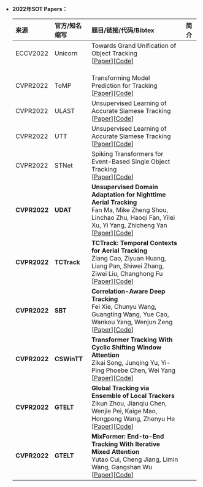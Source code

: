  * **2022年SOT Papers：**

    | **来源**              | **官方/知名缩写**     | **题目/链接/代码/Bibtex**    | **简介**    |
    |:-----------           |:----------------|:----------------|:----------------|
    | ECCV2022| Unicorn | Towards Grand Unification of Object Tracking </br> [[Paper]()][[Code]()]|
    | | | |
    | | | |
    | | | |
    | CVPR2022 | ToMP | Transforming Model Prediction for Tracking  </br> [[Paper](https://openaccess.thecvf.com/content/CVPR2022/html/Mayer_Transforming_Model_Prediction_for_Tracking_CVPR_2022_paper.html)][[Code](https://github.com/visionml/pytracking)] | |
    | CVPR2022 | ULAST | Unsupervised Learning of Accurate Siamese Tracking </br> [[Paper](https://openaccess.thecvf.com/content/CVPR2022/html/Shen_Unsupervised_Learning_of_Accurate_Siamese_Tracking_CVPR_2022_paper.html)][[Code](https://github.com/FlorinShum/ULAST)] |  |
    | CVPR2022 | UTT | Unsupervised Learning of Accurate Siamese Tracking </br> [[Paper](https://openaccess.thecvf.com/content/CVPR2022/html/Ma_Unified_Transformer_Tracker_for_Object_Tracking_CVPR_2022_paper.html)][[Code](https://github.com/Flowerfan/Trackron)] |  |
    | CVPR2022 | STNet | Spiking Transformers for Event-Based Single Object Tracking </br> [[Paper](https://openaccess.thecvf.com/content/CVPR2022/html/Shen_Unsupervised_Learning_of_Accurate_Siamese_Tracking_CVPR_2022_paper.html)][[Code](https://github.com/Jee-King/CVPR2022_STNet)] |  |
    | **CVPR2022** | **UDAT** | **Unsupervised Domain Adaptation for Nighttime Aerial Tracking** </br> Fan Ma, Mike Zheng Shou, Linchao Zhu, Haoqi Fan, Yilei Xu, Yi Yang, Zhicheng Yan </br> [[Paper](https://openaccess.thecvf.com/content/CVPR2022/html/Ye_Unsupervised_Domain_Adaptation_for_Nighttime_Aerial_Tracking_CVPR_2022_paper.html)][[Code](https://github.com/vision4robotics/UDAT)] |  |
    | **CVPR2022** | **TCTrack** | **TCTrack: Temporal Contexts for Aerial Tracking** </br> Ziang Cao, Ziyuan Huang, Liang Pan, Shiwei Zhang, Ziwei Liu, Changhong Fu </br> [[Paper](https://openaccess.thecvf.com/content/CVPR2022/html/Cao_TCTrack_Temporal_Contexts_for_Aerial_Tracking_CVPR_2022_paper.html)][[Code](https://github.com/vision4robotics/TCTrack)] |  |
    | **CVPR2022** | **SBT** | **Correlation-Aware Deep Tracking** </br> Fei Xie, Chunyu Wang, Guangting Wang, Yue Cao, Wankou Yang, Wenjun Zeng </br> [[Paper](https://openaccess.thecvf.com/content/CVPR2022/html/Xie_Correlation-Aware_Deep_Tracking_CVPR_2022_paper.html)][[Code](https://github.com/phiphiphi31/SuperSBT)] |  |
    | **CVPR2022** | **CSWinTT** | **Transformer Tracking With Cyclic Shifting Window Attention** </br> Zikai Song, Junqing Yu, Yi-Ping Phoebe Chen, Wei Yang </br> [[Paper](https://openaccess.thecvf.com/content/CVPR2022/html/Song_Transformer_Tracking_With_Cyclic_Shifting_Window_Attention_CVPR_2022_paper.html)][[Code](https://github.com/SkyeSong38/CSWinTT)] |  |
    | **CVPR2022** | **GTELT** | **Global Tracking via Ensemble of Local Trackers** </br> Zikun Zhou, Jianqiu Chen, Wenjie Pei, Kaige Mao, Hongpeng Wang, Zhenyu He </br> [[Paper](https://openaccess.thecvf.com/content/CVPR2022/html/Zhou_Global_Tracking_via_Ensemble_of_Local_Trackers_CVPR_2022_paper.html)][[Code](https://github.com/ZikunZhou/GTELT)] |  |
    | **CVPR2022** | **GTELT** | **MixFormer: End-to-End Tracking With Iterative Mixed Attention** </br> Yutao Cui, Cheng Jiang, Limin Wang, Gangshan Wu </br> [[Paper](https://openaccess.thecvf.com/content/CVPR2022/html/Cui_MixFormer_End-to-End_Tracking_With_Iterative_Mixed_Attention_CVPR_2022_paper.html)][[Code](https://github.com/MCG-NJU/MixFormer)] |  |
